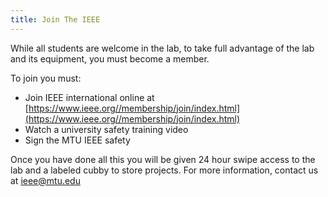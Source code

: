 ```yaml
---
title: Join The IEEE
---
```

While all students are welcome in the lab, to take full advantage of the lab and its equipment, you must become a member.

To join you must:
- Join IEEE international online at [https://www.ieee.org//membership/join/index.html](https://www.ieee.org//membership/join/index.html)
- Watch a university safety training video
- Sign the MTU IEEE safety 

Once you have done all this you will be given 24 hour swipe access to the lab and a labeled cubby to store projects.
For more information, contact us at [ieee@mtu.edu](mailto:ieee@mtu.edu?Subject=Join%20IEEE)
